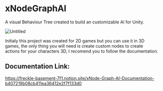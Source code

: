 # xNodeGraphAI
A visual Behaviour Tree created to build an customizable AI for Unity.

![Untitled](https://github.com/arycaramez/xNodeGraphAI/assets/37397920/7505662b-7977-4f29-ab61-09555b302ad8)

Initialy this project was created for 2D games but you can use it in 3D games, the only thing you will need is create custom nodes to create actions for your characters 3D, I recomend you to follow the documentation.

## Documentation Link:
https://freckle-basement-7f1.notion.site/xNode-Graph-AI-Documentation-b407219b08cb411ea36412e2f7f133d0
